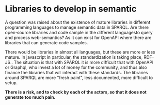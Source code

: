 # Libraries to develop in semantic

A question was raised about the existence of mature libraries in different programming languages ​​to manage semantic data in SPARQL. Are there open-source libraries and code sample in the different languages ​​to query and process web-semantics? As it can exist for OpenAPI where there are libraries that can generate code samples.

There would be libraries in almost all languages, but these are more or less mature. In javascript in particular, the standardization is taking place, RDF-JS.. The situation is that with SPARQL it is more difficult that with OpenAPI or Graphql, who invest a lot of money for the community, and thus also finance the libraries that will interact with these standards. The libraries around SPARQL are more "fresh paint", less documented, more difficult to setup.

**There is a risk, and to check by each of the actors, so that it does not generate too much pain.**
